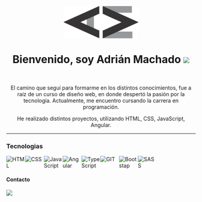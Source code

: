 

<p align="center">
  <img align="center" src="https://github.com/adrianmachadodev/adrianmachadodev/blob/main/logo-adrian-dark.png" width="200"/>
</p>

<h1 align="center">Bienvenido, soy Adrián Machado <img src = "https://raw.githubusercontent.com/MartinHeinz/MartinHeinz/master/wave.gif" width = 30px>  </h1>

<br>

<p align="center" width="150px"> El camino que seguí para formarme en los distintos conocimientos, fue a raíz de un curso de diseño web, en donde despertó la pasión por la tecnología. Actualmente, me encuentro cursando la carrera en programación.</p>

<p align="center" width="150px"> He realizado distintos proyectos, utilizando HTML, CSS, JavaScript, Angular.</p>

<hr>

### Tecnologias
<img align="left" alt="HTML" width="50px" src="https://cdn.jsdelivr.net/npm/simple-icons@3.2.0/icons/html5.svg" />
<img align="left" alt="CSS" width="50px" src="https://cdn.jsdelivr.net/npm/simple-icons@3.2.0/icons/css3.svg" />
<img align="left" alt="JavaScript" width="50px" src="https://cdn.jsdelivr.net/npm/simple-icons@3.2.0/icons/javascript.svg" />
<img align="left" alt="Angular" width="50px" src="https://cdn.jsdelivr.net/npm/simple-icons@3.2.0/icons/angular.svg" />
<img align="left" alt="TypeScript" width="50px" src="https://cdn.jsdelivr.net/npm/simple-icons@3.2.0/icons/typescript.svg" />
<img align="left" alt="GIT" width="50px" src="https://cdn.jsdelivr.net/npm/simple-icons@3.2.0/icons/git.svg" />
<img align="left" alt="Bootstap" width="50px" src="https://cdn.jsdelivr.net/npm/simple-icons@3.2.0/icons/bootstrap.svg" />
<img align="left" alt="SASS" width="50px" src="https://cdn.jsdelivr.net/npm/simple-icons@3.2.0/icons/sass.svg" />

<br>
<br>

<h4> Contacto</h4>

<a href="https://www.linkedin.com/in/adriangmachado/">
<img align="left" src="http://img.shields.io/badge/Linkedin-000000?style=for-the-badge&logo=linkedin&logoColor=white"></a>



<!--
**adrianmachadodev/adrianmachadodev** is a ✨ _special_ ✨ repository because its `README.md` (this file) appears on your GitHub profile.

Here are some ideas to get you started:

- 🔭 I’m currently working on ...
- 🌱 I’m currently learning ...
- 👯 I’m looking to collaborate on ...
- 🤔 I’m looking for help with ...
- 💬 Ask me about ...
- 📫 How to reach me: ...
- 😄 Pronouns: ...
- ⚡ Fun fact: ...
-->
